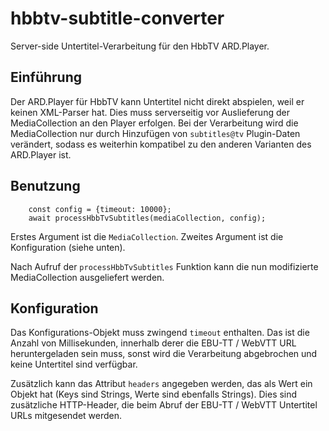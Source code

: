 # hbbtv-subtitle-converter

Server-side Untertitel-Verarbeitung für den HbbTV ARD.Player.

## Einführung

Der ARD.Player für HbbTV kann Untertitel nicht direkt abspielen, weil er keinen XML-Parser hat.
Dies muss serverseitig vor Auslieferung der MediaCollection an den Player erfolgen. Bei der
Verarbeitung wird die MediaCollection nur durch Hinzufügen von `subtitles@tv` Plugin-Daten
verändert, sodass es weiterhin kompatibel zu den anderen Varianten des ARD.Player ist.

## Benutzung

```
    const config = {timeout: 10000};
    await processHbbTvSubtitles(mediaCollection, config);
```

Erstes Argument ist die `MediaCollection`. Zweites Argument ist die Konfiguration (siehe unten).

Nach Aufruf der `processHbbTvSubtitles` Funktion kann die nun modifizierte MediaCollection
ausgeliefert werden.

## Konfiguration

Das Konfigurations-Objekt muss zwingend `timeout` enthalten. Das ist die Anzahl von Millisekunden,
innerhalb derer die EBU-TT / WebVTT URL heruntergeladen sein muss, sonst wird die Verarbeitung
abgebrochen und keine Untertitel sind verfügbar.

Zusätzlich kann das Attribut `headers` angegeben werden, das als Wert ein Objekt hat (Keys sind
Strings, Werte sind ebenfalls Strings). Dies sind zusätzliche HTTP-Header, die beim Abruf der
EBU-TT / WebVTT Untertitel URLs mitgesendet werden.
